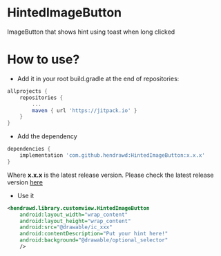 # HintedImageButton

ImageButton that shows hint using toast when long clicked

# How to use?
- Add it in your root build.gradle at the end of repositories:
```gradle
allprojects {
	repositories {
		...
		maven { url 'https://jitpack.io' }
	}
}
```
- Add the dependency
```gradle
dependencies {
    implementation 'com.github.hendrawd:HintedImageButton:x.x.x'
}
```
Where **x.x.x** is the latest release version. Please check the latest release version [here](https://github.com/hendrawd/HintedImageButton/releases)
- Use it
```XML
<hendrawd.library.customview.HintedImageButton
	android:layout_width="wrap_content"
	android:layout_height="wrap_content"
	android:src="@drawable/ic_xxx"
	android:contentDescription="Put your hint here!"
	android:background="@drawable/optional_selector"
	/>
```

